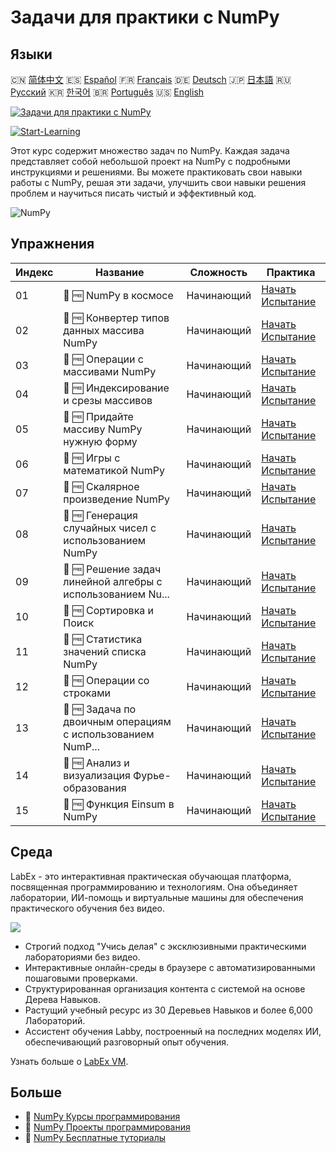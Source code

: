 # Задачи для практики с NumPy

## Языки

🇨🇳 [简体中文](README_zh.md) 🇪🇸 [Español](README_es.md) 🇫🇷 [Français](README_fr.md) 🇩🇪 [Deutsch](README_de.md) 🇯🇵 [日本語](README_ja.md) 🇷🇺 [Русский](README_ru.md) 🇰🇷 [한국어](README_ko.md) 🇧🇷 [Português](README_pt.md) 🇺🇸 [English](README.md) 

[![Задачи для практики с NumPy](https://cover-creator.labex.io/numpy-practice-challenges.png?lang=ru)](https://labex.io/ru/courses/numpy-practice-challenges)

[![Start-Learning](https://img.shields.io/badge/Start-Learning-whitesmoke?style=for-the-badge)](https://labex.io/ru/courses/numpy-practice-challenges)

Этот курс содержит множество задач по NumPy. Каждая задача представляет собой небольшой проект на NumPy с подробными инструкциями и решениями. Вы можете практиковать свои навыки работы с NumPy, решая эти задачи, улучшить свои навыки решения проблем и научиться писать чистый и эффективный код.

![NumPy](https://img.shields.io/badge/NumPy-whitesmoke?style=for-the-badge&logo=numpy)


## Упражнения

|   Индекс | Название                                                    | Сложность   | Практика                                                                                                                    |
|----------|-------------------------------------------------------------|-------------|-----------------------------------------------------------------------------------------------------------------------------|
|       01 | 🎯 🆓 NumPy в космосе                                       | Начинающий  | <a target='_blank' href='https://labex.io/ru/labs/numpy-numpy-in-space-33961'>Начать Испытание</a>                          |
|       02 | 🎯 🆓 Конвертер типов данных массива NumPy                  | Начинающий  | <a target='_blank' href='https://labex.io/ru/labs/numpy-numpy-array-datatype-converter-9187'>Начать Испытание</a>           |
|       03 | 🎯 🆓 Операции с массивами NumPy                            | Начинающий  | <a target='_blank' href='https://labex.io/ru/labs/numpy-numpy-array-operation-8708'>Начать Испытание</a>                    |
|       04 | 🎯 🆓 Индексирование и срезы массивов                       | Начинающий  | <a target='_blank' href='https://labex.io/ru/labs/numpy-array-indexing-and-slicing-38504'>Начать Испытание</a>              |
|       05 | 🎯 🆓 Придайте массиву NumPy нужную форму                   | Начинающий  | <a target='_blank' href='https://labex.io/ru/labs/numpy-make-numpy-array-your-shape-8687'>Начать Испытание</a>              |
|       06 | 🎯 🆓 Игры с математикой NumPy                              | Начинающий  | <a target='_blank' href='https://labex.io/ru/labs/python-numpy-math-games-10'>Начать Испытание</a>                          |
|       07 | 🎯 🆓 Скалярное произведение NumPy                          | Начинающий  | <a target='_blank' href='https://labex.io/ru/labs/numpy-numpy-dot-product-8737'>Начать Испытание</a>                        |
|       08 | 🎯 🆓 Генерация случайных чисел с использованием NumPy      | Начинающий  | <a target='_blank' href='https://labex.io/ru/labs/numpy-random-number-generation-with-numpy-34635'>Начать Испытание</a>     |
|       09 | 🎯 🆓 Решение задач линейной алгебры с использованием Nu... | Начинающий  | <a target='_blank' href='https://labex.io/ru/labs/numpy-linear-algebra-solving-with-numpy-8000'>Начать Испытание</a>        |
|       10 | 🎯 🆓 Сортировка и Поиск                                    | Начинающий  | <a target='_blank' href='https://labex.io/ru/labs/numpy-sorting-and-searching-154566'>Начать Испытание</a>                  |
|       11 | 🎯 🆓 Статистика значений списка NumPy                      | Начинающий  | <a target='_blank' href='https://labex.io/ru/labs/numpy-numpy-list-value-statistics-664'>Начать Испытание</a>               |
|       12 | 🎯 🆓 Операции со строками                                  | Начинающий  | <a target='_blank' href='https://labex.io/ru/labs/python-string-operations-148882'>Начать Испытание</a>                     |
|       13 | 🎯 🆓 Задача по двоичным операциям с использованием NumP... | Начинающий  | <a target='_blank' href='https://labex.io/ru/labs/numpy-binary-operations-challenge-with-numpy-153823'>Начать Испытание</a> |
|       14 | 🎯 🆓 Анализ и визуализация Фурье-образования               | Начинающий  | <a target='_blank' href='https://labex.io/ru/labs/numpy-analyze-and-visualize-fft-55715'>Начать Испытание</a>               |
|       15 | 🎯 🆓 Функция Einsum в NumPy                                | Начинающий  | <a target='_blank' href='https://labex.io/ru/tutorials/numpy-numpy-einsum-function-8001'>Начать Испытание</a>               |

## Среда

LabEx - это интерактивная практическая обучающая платформа, посвященная программированию и технологиям. Она объединяет лаборатории, ИИ-помощь и виртуальные машины для обеспечения практического обучения без видео.

![](https://tutorial-screenshot.getvm.io/images/vm-1725247253.png)

- Строгий подход "Учись делая" с эксклюзивными практическими лабораториями без видео.
- Интерактивные онлайн-среды в браузере с автоматизированными пошаговыми проверками.
- Структурированная организация контента с системой на основе Дерева Навыков.
- Растущий учебный ресурс из 30 Деревьев Навыков и более 6,000 Лабораторий.
- Ассистент обучения Labby, построенный на последних моделях ИИ, обеспечивающий разговорный опыт обучения.

Узнать больше о [LabEx VM](https://support.labex.io/using-labex/virtual-machine).

## Больше

- 🔗 [NumPy Курсы программирования](https://github.com/labex-labs/awesome-programming-courses)
- 🔗 [NumPy Проекты программирования](https://github.com/labex-labs/awesome-programming-projects)
- 🔗 [NumPy Бесплатные туториалы](https://github.com/labex-labs/numpy-free-tutorials)

